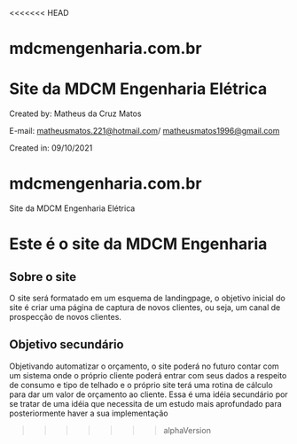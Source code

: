<<<<<<< HEAD
# mdcmengenharia.com.br
Site da MDCM Engenharia Elétrica
=======
Created by: Matheus da Cruz Matos

E-mail: matheusmatos.221@hotmail.com/ matheusmatos1996@gmail.com

Created in: 09/10/2021


# mdcmengenharia.com.br
Site da MDCM Engenharia Elétrica

# Este é o site da MDCM Engenharia
## Sobre o site

O site será formatado em um esquema de landingpage, o objetivo inicial do site é criar uma página de captura de novos clientes, ou seja, um canal de prospecção de novos clientes.

## Objetivo secundário

Objetivando automatizar o orçamento, o site poderá no futuro contar com um sistema onde o próprio cliente poderá entrar com seus dados a respeito de consumo e tipo de telhado e o próprio site terá uma rotina de cálculo para dar um valor de orçamento ao cliente. Essa é uma idéia secundário por se tratar de uma idéia que necessita de um estudo mais aprofundado para posteriormente haver a sua implementação
>>>>>>> alphaVersion
